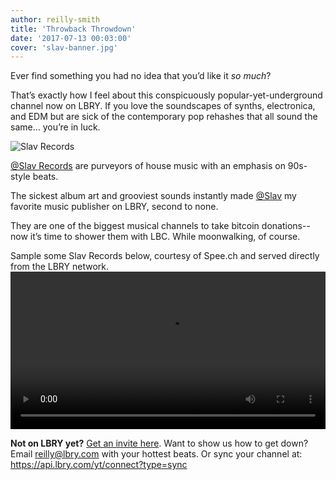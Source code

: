 ```yaml
---
author: reilly-smith
title: 'Throwback Throwdown'
date: '2017-07-13 00:03:00'
cover: 'slav-banner.jpg'
---
```

Ever find something you had no idea that you’d like it *so much*?

That’s exactly how I feel about this conspicuously popular-yet-underground channel now on LBRY. If you love the soundscapes of synths, electronica, and EDM but are sick of the contemporary pop rehashes that all sound the same… you’re in luck.

![Slav Records](/img/news/slav-inline.png)

<a href='lbry://@Slav'>@Slav Records</a> are purveyors of house music with an emphasis on 90s-style beats.

The sickest album art and grooviest sounds instantly made <a href='lbry://@Slav'>@Slav</a> my favorite music publisher on LBRY, second to none.

They are one of the biggest musical channels to take bitcoin donations--now it’s time to shower them with LBC. While moonwalking, of course.

Sample some Slav Records below, courtesy of Spee.ch and served directly from the LBRY network.
<video width="100%" controls><source src="https://spee.ch/2b9183ac19d937d2a787fcdd0d1c2cd285c52f4f/slav-luz1e.mp4" /></video>

**Not on LBRY yet?** [Get an invite here](https://lbry.com/get). Want to show us how to get down? Email reilly@lbry.com with your hottest beats. Or sync your channel at: https://api.lbry.com/yt/connect?type=sync
